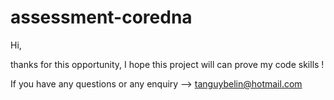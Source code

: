 # assessment-coredna

Hi,

thanks for this opportunity, I hope this project will can prove my code skills !

If you have any questions or any enquiry --> tanguybelin@hotmail.com
